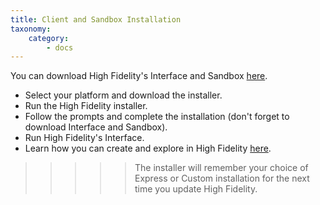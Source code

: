 ```yaml
---
title: Client and Sandbox Installation
taxonomy:
    category:
        - docs
---
```

You can download High Fidelity's Interface and Sandbox [here](https://highfidelity.com/download/clientserver).

* Select your platform and download the installer.
* Run the High Fidelity installer.
* Follow the prompts and complete the installation (don't forget to download Interface and Sandbox).
* Run High Fidelity's Interface. 
* Learn how you can create and explore in High Fidelity [here](https://docs.highfidelity.com/create-and-explore). 


> > > > > The installer will remember your choice of Express or Custom installation for the next time you update High Fidelity. 